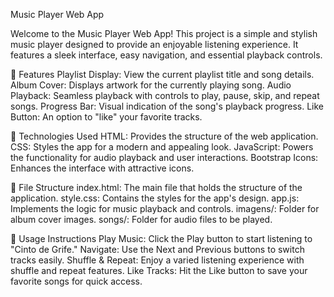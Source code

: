 Music Player Web App

Welcome to the Music Player Web App! This project is a simple and stylish music player designed to provide an enjoyable listening experience. It features a sleek interface, easy navigation, and essential playback controls.

🌟 Features
Playlist Display: View the current playlist title and song details.
Album Cover: Displays artwork for the currently playing song.
Audio Playback: Seamless playback with controls to play, pause, skip, and repeat songs.
Progress Bar: Visual indication of the song's playback progress.
Like Button: An option to "like" your favorite tracks.

🎨 Technologies Used
HTML: Provides the structure of the web application.
CSS: Styles the app for a modern and appealing look.
JavaScript: Powers the functionality for audio playback and user interactions.
Bootstrap Icons: Enhances the interface with attractive icons.

📁 File Structure
index.html: The main file that holds the structure of the application.
style.css: Contains the styles for the app's design.
app.js: Implements the logic for music playback and controls.
imagens/: Folder for album cover images.
songs/: Folder for audio files to be played.

🎵 Usage Instructions
Play Music: Click the Play button to start listening to "Cinto de Grife."
Navigate: Use the Next and Previous buttons to switch tracks easily.
Shuffle & Repeat: Enjoy a varied listening experience with shuffle and repeat features.
Like Tracks: Hit the Like button to save your favorite songs for quick access.
